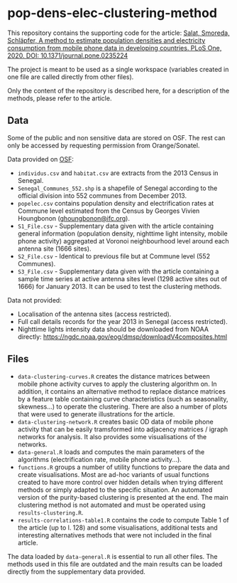 # pop-dens-elec-clustering-method

This repository contains the supporting code for the article: [Salat, Smoreda, Schläpfer, A method to estimate population densities and electricity consumption from mobile phone data in developing countries. PLoS One, 2020. DOI: 10.1371/journal.pone.0235224](https://journals.plos.org/plosone/article?id=10.1371/journal.pone.0235224)

The project is meant to be used as a single workspace (variables created in one file are called directly from other files).

Only the content of the repository is described here, for a description of the methods, please refer to the article.

## Data

Some of the public and non sensitive data are stored on OSF. The rest can only be accessed by requesting permission from Orange/Sonatel.

Data provided on [OSF](https://osf.io/q29a7/):
- `individus.csv` and `habitat.csv` are extracts from the 2013 Census in Senegal.
- `Senegal_Communes_552.shp` is a shapefile of Senegal according to the official division into 552 communes from December 2013.
- `popelec.csv` contains population density and electrification rates at Commune level estimated from the Census by Georges Vivien Houngbonon (ghoungbonon@ifc.org).
- `S1_File.csv` - Supplementary data given with the article containing general information (population density, nighttime light intensity, mobile phone activity) aggregated at Voronoi neighbourhood level around each antenna site (1666 sites).
- `S2_File.csv` - Identical to previous file but at Commune level (552 Communes).
- `S3_File.csv` - Supplementary data given with the article containing a sample time series at active antenna sites level (1298 active sites out of 1666) for January 2013. It can be used to test the clustering methods.

Data not provided:
- Localisation of the antenna sites (access restricted).
- Full call details records for the year 2013 in Senegal (access restricted).
- Nighttime lights intensity data should be downloaded from NOAA directly: https://ngdc.noaa.gov/eog/dmsp/downloadV4composites.html

## Files

- `data-clustering-curves.R` creates the distance matrices between mobile phone activity curves to apply the clustering algorithm on. In addition, it contains an alternative method to replace distance matrices by a feature table containing curve characteristics (such as seasonality, skewness...) to operate the clustering. There are also a number of plots that were used to generate illustrations for the article. 
- `data-clustering-network.R` creates basic OD data of mobile phone activity that can be easily tramsformed into adjacency matrices / igraph networks for analysis. It also provides some visualisations of the networks.
- `data-general.R` loads and computes the main parameters of the algorithms (electrification rate, mobile phone activity...). 
- `functions.R` groups a number of utility functions to prepare the data and create visualisations. Most are ad-hoc variants of usual functions created to have more control over hidden details when trying different methods or simply adapted to the specific situation. An automated version of the purity-based clustering is presented at the end. The main clustering method is not automated and must be operated using `results-clustering.R`.
- `results-correlations-table1.R` contains the code to compute Table 1 of the article (up to l. 128) and some visualisations, additional tests and interesting alternatives methods that were not included in the final article.

The data loaded by `data-general.R` is essential to run all other files. The methods used in this file are outdated and the main results can be loaded directly from the supplementary data provided.
